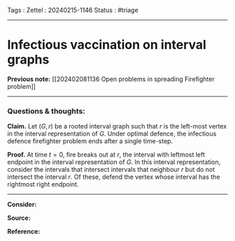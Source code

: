 Tags :
Zettel :  20240215-1146
Status : #triage 

-----

# Infectious vaccination on interval graphs

**Previous note:** [[202402081136 Open problems in spreading Firefighter problem]]

-----

### Questions & thoughts:

**Claim.** Let $(G, r)$ be a rooted interval graph such that $r$ is the left-most vertex in the interval representation of $G$. Under optimal defence, the infectious defence firefighter problem ends after a single time-step.

**Proof.** At time $t=0$, fire breaks out at $r$, the interval with leftmost left endpoint in the interval representation of $G$. In this interval representation, consider the intervals that intersect intervals that neighbour $r$ but do not intersect the interval $r$. Of these, defend the vertex whose interval has the rightmost right endpoint. 


-----
 
**Consider:**


**Source:** 


**Reference:** 
